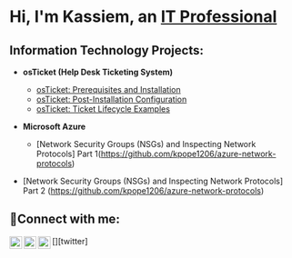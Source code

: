 <h1>Hi, I'm Kassiem, an <a href="https://linkedin.com/in/Josh">IT Professional</a></h1>

<h2> Information Technology Projects:</h2>

- <b>osTicket (Help Desk Ticketing System)</b>
  - [osTicket: Prerequisites and Installation](https://github.com/kpope1206/osticket-prereqs)
  - [osTicket: Post-Installation Configuration](https://github.com/kpope1206/post-install-config)
  - [osTicket: Ticket Lifecycle Examples](https://github.com/kpope1206/ticket-lifecycle)
- <b>Microsoft Azure</b>

    - [Network Security Groups (NSGs) and Inspecting Network Protocols] Part 1(https://github.com/kpope1206/azure-network-protocols)
 - [Network Security Groups (NSGs) and Inspecting Network Protocols] Part    2 (https://github.com/kpope1206/azure-network-protocols)
<h2>🤳Connect with me:</h2>

[<img align="left" alt="Josh | Twitter" width="22px" src="https://cdn.jsdelivr.net/npm/simple-icons@v3/icons/twitter.svg" />][twitter]
[<img align="left" alt="Josh | LinkedIn" width="22px" src="https://cdn.jsdelivr.net/npm/simple-icons@v3/icons/linkedin.svg" />][linkedin]
[<img align="left" alt="Josh | Instagram" width="22px" src="https://cdn.jsdelivr.net/npm/simple-icons@v3/icons/instagram.svg" />][instagram]

[instagram]: https://www.instagram.com/kassiem
[linkedin]: https://linkedin.com/in/kassiem
